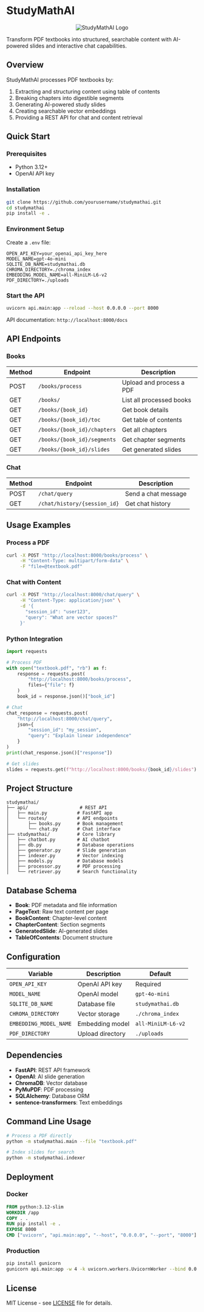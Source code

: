 # StudyMathAI

<div align="center">
  <img src="StudyMath.ai.png" alt="StudyMathAI Logo">
</div>

Transform PDF textbooks into structured, searchable content with AI-powered slides and interactive chat capabilities.

## Overview

StudyMathAI processes PDF textbooks by:
1. Extracting and structuring content using table of contents
2. Breaking chapters into digestible segments
3. Generating AI-powered study slides
4. Creating searchable vector embeddings
5. Providing a REST API for chat and content retrieval

## Quick Start

### Prerequisites
- Python 3.12+
- OpenAI API key

### Installation

```bash
git clone https://github.com/yourusername/studymathai.git
cd studymathai
pip install -e .
```

### Environment Setup

Create a `.env` file:
```env
OPEN_API_KEY=your_openai_api_key_here
MODEL_NAME=gpt-4o-mini
SQLITE_DB_NAME=studymathai.db
CHROMA_DIRECTORY=./chroma_index
EMBEDDING_MODEL_NAME=all-MiniLM-L6-v2
PDF_DIRECTORY=./uploads
```

### Start the API

```bash
uvicorn api.main:app --reload --host 0.0.0.0 --port 8000
```

API documentation: `http://localhost:8000/docs`

## API Endpoints

### Books

| Method | Endpoint | Description |
|--------|----------|-------------|
| POST | `/books/process` | Upload and process a PDF |
| GET | `/books/` | List all processed books |
| GET | `/books/{book_id}` | Get book details |
| GET | `/books/{book_id}/toc` | Get table of contents |
| GET | `/books/{book_id}/chapters` | Get all chapters |
| GET | `/books/{book_id}/segments` | Get chapter segments |
| GET | `/books/{book_id}/slides` | Get generated slides |

### Chat

| Method | Endpoint | Description |
|--------|----------|-------------|
| POST | `/chat/query` | Send a chat message |
| GET | `/chat/history/{session_id}` | Get chat history |

## Usage Examples

### Process a PDF

```bash
curl -X POST "http://localhost:8000/books/process" \
     -H "Content-Type: multipart/form-data" \
     -F "file=@textbook.pdf"
```

### Chat with Content

```bash
curl -X POST "http://localhost:8000/chat/query" \
     -H "Content-Type: application/json" \
     -d '{
       "session_id": "user123",
       "query": "What are vector spaces?"
     }'
```

### Python Integration

```python
import requests

# Process PDF
with open("textbook.pdf", "rb") as f:
    response = requests.post(
        "http://localhost:8000/books/process",
        files={"file": f}
    )
    book_id = response.json()["book_id"]

# Chat
chat_response = requests.post(
    "http://localhost:8000/chat/query",
    json={
        "session_id": "my_session",
        "query": "Explain linear independence"
    }
)
print(chat_response.json()["response"])

# Get slides
slides = requests.get(f"http://localhost:8000/books/{book_id}/slides")
```

## Project Structure

```
studymathai/
├── api/                   # REST API
│   ├── main.py           # FastAPI app
│   └── routes/           # API endpoints
│       ├── books.py      # Book management
│       └── chat.py       # Chat interface
├── studymathai/          # Core library
│   ├── chatbot.py        # AI chatbot
│   ├── db.py             # Database operations
│   ├── generator.py      # Slide generation
│   ├── indexer.py        # Vector indexing
│   ├── models.py         # Database models
│   ├── processor.py      # PDF processing
│   └── retriever.py      # Search functionality
```

## Database Schema

- **Book**: PDF metadata and file information
- **PageText**: Raw text content per page
- **BookContent**: Chapter-level content
- **ChapterContent**: Section segments
- **GeneratedSlide**: AI-generated slides
- **TableOfContents**: Document structure

## Configuration

| Variable | Description | Default |
|----------|-------------|---------|
| `OPEN_API_KEY` | OpenAI API key | Required |
| `MODEL_NAME` | OpenAI model | `gpt-4o-mini` |
| `SQLITE_DB_NAME` | Database file | `studymathai.db` |
| `CHROMA_DIRECTORY` | Vector storage | `./chroma_index` |
| `EMBEDDING_MODEL_NAME` | Embedding model | `all-MiniLM-L6-v2` |
| `PDF_DIRECTORY` | Upload directory | `./uploads` |

## Dependencies

- **FastAPI**: REST API framework
- **OpenAI**: AI slide generation
- **ChromaDB**: Vector database
- **PyMuPDF**: PDF processing
- **SQLAlchemy**: Database ORM
- **sentence-transformers**: Text embeddings

## Command Line Usage

```bash
# Process a PDF directly
python -m studymathai.main --file "textbook.pdf"

# Index slides for search
python -m studymathai.indexer
```

## Deployment

### Docker

```dockerfile
FROM python:3.12-slim
WORKDIR /app
COPY . .
RUN pip install -e .
EXPOSE 8000
CMD ["uvicorn", "api.main:app", "--host", "0.0.0.0", "--port", "8000"]
```

### Production

```bash
pip install gunicorn
gunicorn api.main:app -w 4 -k uvicorn.workers.UvicornWorker --bind 0.0.0.0:8000
```

## License

MIT License - see [LICENSE](LICENSE) file for details.
